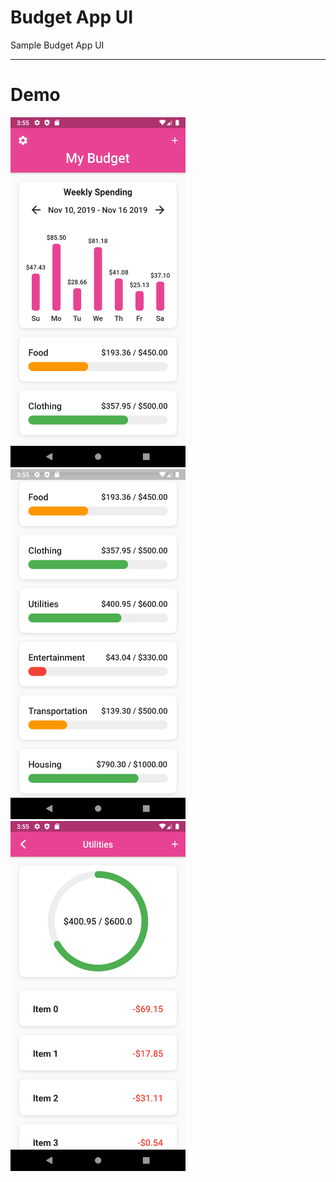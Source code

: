 # Budget App UI

Sample Budget App UI

---

# Demo

<p float="left">
  <img src="https://github.com/prashantchanne12/Flutter-UIs/blob/master/budget_app_ui/screenshots/img-1.png" width="280" />
  &nbsp&nbsp&nbsp&nbsp
  <img src="https://github.com/prashantchanne12/Flutter-UIs/blob/master/budget_app_ui/screenshots/img-2.png" width="280" />
  &nbsp&nbsp&nbsp&nbsp
  <img src="https://github.com/prashantchanne12/Flutter-UIs/blob/master/budget_app_ui/screenshots/img-3.png" width="280" />
</p>

